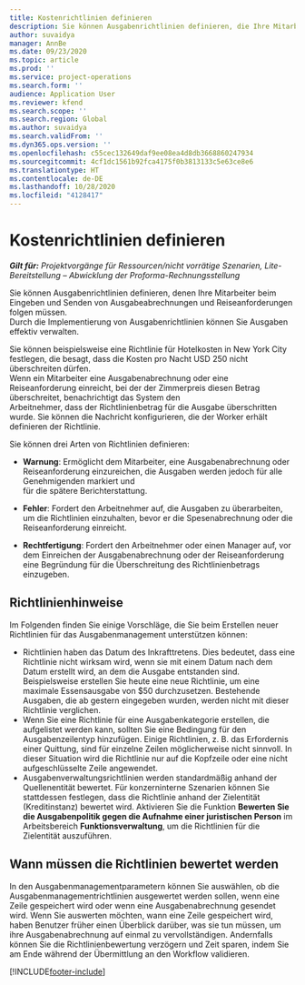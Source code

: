 ```yaml
---
title: Kostenrichtlinien definieren
description: Sie können Ausgabenrichtlinien definieren, die Ihre Mitarbeiter beim Eingeben und Senden von Ausgabeabrechnungen und Reiseanforderungen befolgen müssen.
author: suvaidya
manager: AnnBe
ms.date: 09/23/2020
ms.topic: article
ms.prod: ''
ms.service: project-operations
ms.search.form: ''
audience: Application User
ms.reviewer: kfend
ms.search.scope: ''
ms.search.region: Global
ms.author: suvaidya
ms.search.validFrom: ''
ms.dyn365.ops.version: ''
ms.openlocfilehash: c55cec132649daf9ee08ea4d8db3668860247934
ms.sourcegitcommit: 4cf1dc1561b92fca4175f0b3813133c5e63ce8e6
ms.translationtype: HT
ms.contentlocale: de-DE
ms.lasthandoff: 10/28/2020
ms.locfileid: "4128417"
---
```

# <a name="define-expense-policies"></a>Kostenrichtlinien definieren

_**Gilt für:** Projektvorgänge für Ressourcen/nicht vorrätige Szenarien, Lite-Bereitstellung – Abwicklung der Proforma-Rechnungsstellung_

Sie können Ausgabenrichtlinien definieren, denen Ihre Mitarbeiter beim Eingeben und Senden von Ausgabeabrechnungen und Reiseanforderungen folgen müssen.         
Durch die Implementierung von Ausgabenrichtlinien können Sie Ausgaben effektiv verwalten.         

Sie können beispielsweise eine Richtlinie für Hotelkosten in New York City festlegen, die besagt, dass die Kosten pro Nacht USD 250 nicht überschreiten dürfen.       
Wenn ein Mitarbeiter eine Ausgabenabrechnung oder eine Reiseanforderung einreicht, bei der der Zimmerpreis diesen Betrag überschreitet, benachrichtigt das System den         
Arbeitnehmer, dass der Richtlinienbetrag für die Ausgabe überschritten wurde. Sie können die Nachricht konfigurieren, die der Worker erhält        
definieren der Richtlinie.      
        
Sie können drei Arten von Richtlinien definieren:         
        
- **Warnung**: Ermöglicht dem Mitarbeiter, eine Ausgabenabrechnung oder Reiseanforderung einzureichen, die Ausgaben werden jedoch für alle Genehmigenden markiert und         
  für die spätere Berichterstattung.        

- **Fehler**: Fordert den Arbeitnehmer auf, die Ausgaben zu überarbeiten, um die Richtlinien einzuhalten, bevor er die Spesenabrechnung oder die Reiseanforderung einreicht.        
 
 - **Rechtfertigung**: Fordert den Arbeitnehmer oder einen Manager auf, vor dem Einreichen der Ausgabenabrechnung oder der Reiseanforderung eine Begründung für die Überschreitung des Richtlinienbetrags einzugeben.        

## <a name="policy-tips"></a>Richtlinienhinweise
Im Folgenden finden Sie einige Vorschläge, die Sie beim Erstellen neuer Richtlinien für das Ausgabenmanagement unterstützen können: 

- Richtlinien haben das Datum des Inkrafttretens. Dies bedeutet, dass eine Richtlinie nicht wirksam wird, wenn sie mit einem Datum nach dem Datum erstellt wird, an dem die Ausgabe entstanden sind. Beispielsweise erstellen Sie heute eine neue Richtlinie, um eine maximale Essensausgabe von $50 durchzusetzen. Bestehende Ausgaben, die ab gestern eingegeben wurden, werden nicht mit dieser Richtlinie verglichen.
- Wenn Sie eine Richtlinie für eine Ausgabenkategorie erstellen, die aufgelistet werden kann, sollten Sie eine Bedingung für den Ausgabenzeilentyp hinzufügen. Einige Richtlinien, z. B. das Erfordernis einer Quittung, sind für einzelne Zeilen möglicherweise nicht sinnvoll. In dieser Situation wird die Richtlinie nur auf die Kopfzeile oder eine nicht aufgeschlüsselte Zeile angewendet. 
- Ausgabenverwaltungsrichtlinien werden standardmäßig anhand der Quellenentität bewertet. Für konzerninterne Szenarien können Sie stattdessen festlegen, dass die Richtlinie anhand der Zielentität (Kreditinstanz) bewertet wird. Aktivieren Sie die Funktion **Bewerten Sie die Ausgabenpolitik gegen die Aufnahme einer juristischen Person** im Arbeitsbereich **Funktionsverwaltung**, um die Richtlinien für die Zielentität auszuführen.

## <a name="when-to-evaluate-policies"></a>Wann müssen die Richtlinien bewertet werden

In den Ausgabenmanagementparametern können Sie auswählen, ob die Ausgabenmanagementrichtlinien ausgewertet werden sollen, wenn eine Zeile gespeichert wird oder wenn eine Ausgabenabrechnung gesendet wird. Wenn Sie auswerten möchten, wann eine Zeile gespeichert wird, haben Benutzer früher einen Überblick darüber, was sie tun müssen, um ihre Ausgabenabrechnung auf einmal zu vervollständigen. Andernfalls können Sie die Richtlinienbewertung verzögern und Zeit sparen, indem Sie am Ende während der Übermittlung an den Workflow validieren.


[!INCLUDE[footer-include](../includes/footer-banner.md)]